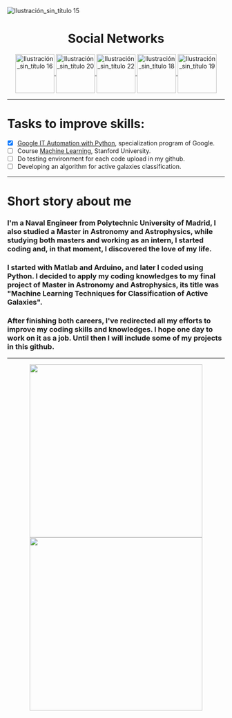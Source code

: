![Ilustración_sin_título 15](https://user-images.githubusercontent.com/49941851/149986377-850cbf3f-050d-45e3-a6cf-441bbf519169.png)

<h1 align="center">Social Networks</h1>
<p align="center">
    <a href="https://www.linkedin.com/in/raquelrr/"><img src="https://user-images.githubusercontent.com/49941851/150092573-79fde916-7a18-4bfb-8b3e-c3b4fd0ea0e4.png" alt="Ilustración_sin_título 16" width="90" align="center">
      <a href="https://github.com/Rachelxcii/Rachelxcii/wiki"><img src="https://user-images.githubusercontent.com/49941851/150093504-8c3ca668-f47b-4280-9104-f8a0e905c75c.png" alt="Ilustración_sin_título 20" width="90" align="center">
      <a href="https://app.codesignal.com/profile/rachelxcii"><img src="https://user-images.githubusercontent.com/49941851/150093771-ceb97df8-cf53-4d7b-aa16-5a732a512805.png" alt="Ilustración_sin_título 22" width="90" align="center">
      <a href="https://leetcode.com/Rachelxcii/"><img src="https://user-images.githubusercontent.com/49941851/150093365-f8d070ea-88c0-4f62-a638-2e657078352a.png" alt="Ilustración_sin_título 18" width="90" align="center">
      <a href="https://www.hackerrank.com/rachelxcii"><img src="https://user-images.githubusercontent.com/49941851/150093077-dd796a9b-6511-4718-968a-04755eb9c7f5.png" alt="Ilustración_sin_título 19" width="90" align="center">   
    </a>
</p>

---
# Tasks to improve skills:
          
   - [x] [Google IT Automation with Python](https://www.coursera.org/professional-certificates/google-it-automation), specialization program of Google.
   - [ ] Course [Machine Learning](https://www.coursera.org/learn/machine-learning), Stanford University.
   - [ ] Do testing environment for each code upload in my github.
   - [ ] Developing an algorithm for active galaxies classification.
 
---
# Short story about me

### I'm a Naval Engineer from Polytechnic University of Madrid, I also studied a Master in Astronomy and Astrophysics, while studying both masters and working as an intern, I started coding and, in that moment, I discovered the love of my life.

### I started with Matlab and Arduino, and later I coded using Python. I decided to apply my coding knowledges to my final project of Master in Astronomy and Astrophysics, its title was "Machine Learning Techniques for Classification of Active Galaxies".

### After finishing both careers, I've redirected all my efforts to improve my coding skills and knowledges. I hope one day to work on it as a job. Until then I will include some of my projects in this github.

---

<p align="center">
    <img src="https://user-images.githubusercontent.com/49941851/147995611-41515f15-804f-441c-ba3d-74cf8644416f.gif" width="400"/><img src="https://user-images.githubusercontent.com/49941851/148000215-1fd28f4d-a9be-43ff-8157-1c33ddae7d43.png" width="400"/>
</p>
<!--
**RaquelRod-github/RaquelRod-github** is a ✨ _special_ ✨ repository because its `README.md` (this file) appears on your GitHub profile.

Here are some ideas to get you started:

- 🔭 I’m currently working on ...
- 🌱 I’m currently learning ...
- 👯 I’m looking to collaborate on ...
- 🤔 I’m looking for help with ...
- 💬 Ask me about ...
- 📫 How to reach me: ...
- 😄 Pronouns: ...
- ⚡ Fun fact: ...
--> <a href="https://www.youtube.com/channel/UCbug3AAP93vyG8lVrSOJ82w"><img src="https://user-images.githubusercontent.com/49941851/150092802-abf56ac2-6cac-4d4c-       a1e7-46da4a962264.png" alt="Ilustración_sin_título 17" width="90" align="center">
